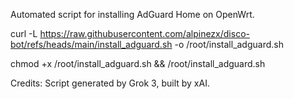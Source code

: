 Automated script for installing AdGuard Home on OpenWrt.

curl -L https://raw.githubusercontent.com/alpinezx/disco-bot/refs/heads/main/install_adguard.sh -o /root/install_adguard.sh

chmod +x /root/install_adguard.sh && /root/install_adguard.sh


Credits: Script generated by Grok 3, built by xAI.

